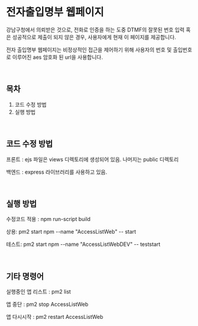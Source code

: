# 전자출입명부 웹페이지

강남구청에서 의뢰받은 것으로, 전화로 인증을 하는 도중 DTMF의 잘못된 번호 입력 혹은 성공적으로 제출이 되지 않은 경우, 사용자에게 현재 이 페이지를 제공합니다.

전자 출입명부 웹페이지는 비정상적인 접근을 제어하기 위해 사용자의 번호 및 출입번호로 이루어진 aes 암호화 된 url을 사용합니다.

<br>

## 목차

1. 코드 수정 방법
2. 실행 방법

<br>

## 코드 수정 방법

프론트 : ejs 파일은 views 디렉토리에 생성되어 있음. 나머지는 public 디렉토리

백엔드 : express 라이브러리를 사용하고 있음.

<br>

## 실행 방법

수정코드 적용 : npm run-script build

상용: pm2 start npm --name "AccessListWeb" -- start

테스트: pm2 start npm --name "AccessListWebDEV" -- teststart

<br>

## 기타 명령어

실행중인 앱 리스트 : pm2 list

앱 중단 : pm2 stop AccessListWeb

앱 다시시작 : pm2 restart AccessListWeb

